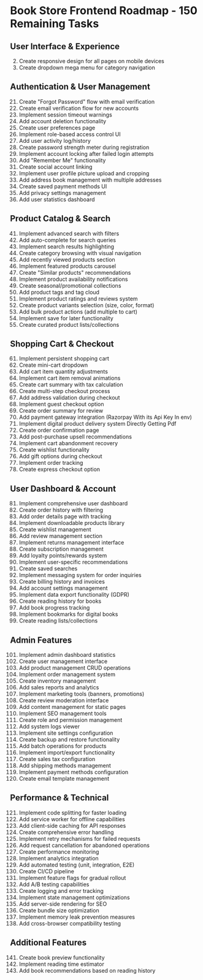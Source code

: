 # Book Store Frontend Roadmap - 150 Remaining Tasks

## User Interface & Experience
2. Create responsive design for all pages on mobile devices
9. Create dropdown mega menu for category navigation

## Authentication & User Management

21. Create "Forgot Password" flow with email verification
24. Create email verification flow for new accounts
25. Implement session timeout warnings
26. Add account deletion functionality
27. Create user preferences page
28. Implement role-based access control UI
29. Add user activity log/history
30. Create password strength meter during registration
31. Implement account locking after failed login attempts
32. Add "Remember Me" functionality
33. Create social account linking
34. Implement user profile picture upload and cropping
35. Add address book management with multiple addresses
36. Create saved payment methods UI
37. Add privacy settings management
40. Add user statistics dashboard

## Product Catalog & Search

41. Implement advanced search with filters
43. Add auto-complete for search queries
44. Implement search results highlighting
45. Create category browsing with visual navigation
46. Add recently viewed products section
47. Implement featured products carousel
48. Create "Similar products" recommendations
50. Implement product availability notifications
51. Create seasonal/promotional collections
52. Add product tags and tag cloud
53. Implement product ratings and reviews system
57. Create product variants selection (size, color, format)
58. Add bulk product actions (add multiple to cart)
59. Implement save for later functionality
60. Create curated product lists/collections

## Shopping Cart & Checkout

61. Implement persistent shopping cart
62. Create mini-cart dropdown
63. Add cart item quantity adjustments
64. Implement cart item removal animations
65. Create cart summary with tax calculation
68. Create multi-step checkout process
69. Add address validation during checkout
70. Implement guest checkout option
71. Create order summary for review
72. Add payment gateway integration (Razorpay With its Api  Key In  env)
73. Implement digital product delivery system  Directly  Getting Pdf 
74. Create order confirmation page
75. Add post-purchase upsell recommendations
76. Implement cart abandonment recovery
77. Create wishlist functionality
78. Add gift options during checkout
79. Implement order tracking
80. Create express checkout option

## User Dashboard & Account

81. Implement comprehensive user dashboard
82. Create order history with filtering
83. Add order details page with tracking
84. Implement downloadable products library
85. Create wishlist management
86. Add review management section
87. Implement returns management interface
88. Create subscription management
89. Add loyalty points/rewards system
90. Implement user-specific recommendations
91. Create saved searches
93. Implement messaging system for order inquiries
94. Create billing history and invoices
95. Add account settings management
96. Implement data export functionality (GDPR)
97. Create reading history for books
98. Add book progress tracking
99. Implement bookmarks for digital books
100. Create reading lists/collections

## Admin Features

101. Implement admin dashboard statistics
102. Create user management interface
103. Add product management CRUD operations
104. Implement order management system
105. Create inventory management
106. Add sales reports and analytics
107. Implement marketing tools (banners, promotions)
108. Create review moderation interface
109. Add content management for static pages
110. Implement SEO management tools
111. Create role and permission management
112. Add system logs viewer
113. Implement site settings configuration
114. Create backup and restore functionality
115. Add batch operations for products
116. Implement import/export functionality
117. Create sales tax configuration
118. Add shipping methods management
119. Implement payment methods configuration
120. Create email template management

## Performance & Technical

121. Implement code splitting for faster loading
122. Add service worker for offline capabilities
125. Add client-side caching for API responses
126. Create comprehensive error handling
127. Implement retry mechanisms for failed requests
128. Add request cancellation for abandoned operations
129. Create performance monitoring
130. Implement analytics integration
131. Add automated testing (unit, integration, E2E)
132. Create CI/CD pipeline
133. Implement feature flags for gradual rollout
134. Add A/B testing capabilities
135. Create logging and error tracking
136. Implement state management optimizations
137. Add server-side rendering for SEO
138. Create bundle size optimization
139. Implement memory leak prevention measures
140. Add cross-browser compatibility testing

## Additional Features

141. Create book preview functionality
142. Implement reading time estimator
143. Add book recommendations based on reading history